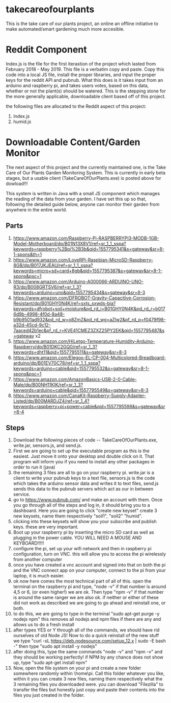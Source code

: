 # takecareofourplants

This is the take care of our plants project, an online an offline initiative to make automated/smart gardening much more accesible. 

# Reddit Component 

Index.js is the file for the first iterastion of the project which lasted from February 2018 - May 2019. This file is a verbatim copy and paste. Copy this code into a local JS file, install the proper libraries, and input the proper keys for the reddit API and pubnub. What this does is it takes input from an arduino and raspberry pi, and takes users votes, based on this data, whether or not the plant(s) should be watered. This is the stepping stone for the more generally applicable, downloadable client based off of this project. 

the following files are allocated to the Reddit aspect of this project:
1) Index.js 
2) humid.js

# Downloadable Content/Garden Monitor

The next aspect of this project and the currently maintained one, is the Take Care of Our Plants Garden Monitoring System. This is currently in early beta stages, but a usable client (TakeCareOfOurPlants.exe) is posted above for dowload!!! 

This system is written in Java with a small JS component which manages the reading of the data from your garden. I have set this up so that, following the detailed guide below, anyone can monitor their garden from anywhere in the entire world. 

## Parts

1) https://www.amazon.com/Raspberry-Pi-RASPBERRYPI3-MODB-1GB-Model-Motherboard/dp/B01N13X8V1/ref=sr_1_1_sspa?keywords=raspberry%2Bpi%2B3b&qid=1557795341&s=gateway&sr=8-1-spons&th=1
2) https://www.amazon.com/LoveRPi-Raspbian-MicroSD-Raspberry-8GB/dp/B017JKJEAU/ref=sr_1_1_sspa?keywords=micro+sd+card+8gb&qid=1557795387&s=gateway&sr=8-1-spons&psc=1
3) https://www.amazon.com/Arduino-A000066-ARDUINO-UNO-R3/dp/B008GRTSV6/ref=sr_1_3?keywords=arduino+uno&qid=1557795434&s=gateway&sr=8-3
4) https://www.amazon.com/DFROBOT-Gravity-Capacitive-Corrosion-Resistant/dp/B01GHY0N4K/ref=sxts_sxwds-bia?keywords=dfrobot+soil+moisture&pd_rd_i=B01GHY0N4K&pd_rd_r=b0176d9b-4998-4f0d-8a48-b9b9501ad932&pd_rd_w=o8ZmZ&pd_rd_wg=aZlw2&pf_rd_p=f0479f98-a32d-45cd-9c12-7aaced42b1ec&pf_rd_r=KVE41CMEZ3ZXZ25PY2EK&qid=1557795487&s=gateway x2
5) https://www.amazon.com/HiLetgo-Temperature-Humidity-Arduino-Raspberry/dp/B01DKC2GQ0/ref=sr_1_3?keywords=dht11&qid=1557795511&s=gateway&sr=8-3
6) https://www.amazon.com/Elegoo-EL-CP-004-Multicolored-Breadboard-arduino/dp/B01EV70C78/ref=sr_1_1_sspa?keywords=arduino+cable&qid=1557795532&s=gateway&sr=8-1-spons&psc=1
7) https://www.amazon.com/AmazonBasics-USB-2-0-Cable-Male/dp/B00NH11KIK/ref=sr_1_3?keywords=arduino+cable&qid=1557795549&s=gateway&sr=8-3
8) https://www.amazon.com/CanaKit-Raspberry-Supply-Adapter-Listed/dp/B00MARDJZ4/ref=sr_1_4?keywords=raspberry+pi+power+cable&qid=1557795598&s=gateway&sr=8-4

## Steps 

  1) Download the following pieces of code -- TakeCareOfOurPlants.exe, write.jar, sensors.js, and send.js. 
  2) First we are going to set up the executable program as this is the easiest. Just move it onto your desktop and double click on it. That program will inform you if you need to install any other packages in order to run it (java)
  3) the remaining 3 files are all to go on your raspberry pi. write.jar is a client to write your pubnub keys to a text file, sensors.js is the code which takes the arduino sensor data and writes it to text files, send.js sends this data to the pubnub servers which act as our in between service. 
  4) go to https://www.pubnub.com/ and make an account with them. Once you go through all of the steps and log in, it should bring you to a dashboard. Here you are going to click "create new keyset" create 3 new keysets, name them respectively "soil1", "soil2" "humid".
  5) clicking into these keysets will show you your subscribe and publish keys. these are very important. 
  6) Boot up your raspberry pi by inserting the micro SD card as well as plugging in the power cable. YOU WILL NEED A MOUSE AND KEYBOARD!!!!!
  7) configure the pi, set up your wifi network and then in raspberry pi configuration, turn on VNC. this will allow you to access the pi wirelessly from another computer
  8) once you have created a vnc account and signed into that on both the pi and the VNC connect app on your computer, connect to the pi from your laptop, it is much easier.
  9) ok now here comes the most technical part of all of this. open the terminal on the raspberry pi and type, "node -v" if that number is around 4,5 or 6, (or even higher!) we are ok. Then type "npm -v" if that number is around the same ranger we are also ok. if neither or either of these did not work as described we are going to go ahead and reinstall one, or both. 
  10) to do this, we are going to type in the terminal "sudo apt-get purge -y nodejs npm" this removes all nodejs and npm files if there are any and allows us to do a fresh install
  11) after types YES or Y through all of the commands, we should have rid ourselves of old Node JS! Now to do a quick reinstall of the new stuff we type "curl -sL https://deb.nodesource.com/setup_12.x | sudo -E bash -" then type "sudo apt install -y nodejs" 
  12) after doing this, type the same commands "node -v" and "npm -v" and they should be working perfectly! if NPM by any chance does not show up, type "sudo apt-get install npm"
  13) Now, open the file system on your pi and create a new folder somewhere randomly within \home\pi. Call this folder whatever you like, within it you can create 3 new files, naming them respectively what the 3 remaining files you downloaded were. you can download "Filezilla" to transfer the files but honestly just copy and paste their contents into the files you just created in the folder. 


